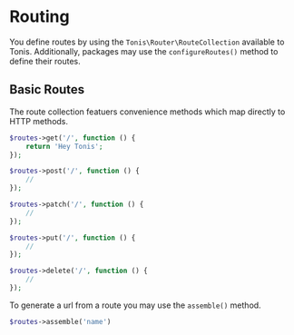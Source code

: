 Routing
=======

You define routes by using the `Tonis\Router\RouteCollection` available to Tonis. Additionally, packages may
use the `configureRoutes()` method to define their routes.

Basic Routes
------------

The route collection featuers convenience methods which map directly to HTTP methods. 

```php
$routes->get('/', function () {
    return 'Hey Tonis';
});

$routes->post('/', function () {
    //
});

$routes->patch('/', function () {
    //
});

$routes->put('/', function () {
    //
});

$routes->delete('/', function () {
    //
});
```

To generate a url from a route you may use the `assemble()` method.
 
```php
$routes->assemble('name')
```
